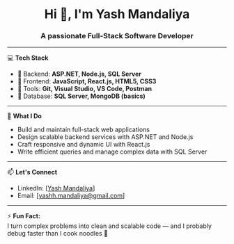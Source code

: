 <h1 align="center">Hi 👋, I'm Yash Mandaliya</h1>
<h3 align="center">A passionate Full-Stack Software Developer</h3>

---

💻 **Tech Stack**  
- 🔹 Backend: **ASP.NET, Node.js, SQL Server**  
- 🔹 Frontend: **JavaScript, React.js, HTML5, CSS3**  
- 🔹 Tools: **Git, Visual Studio, VS Code, Postman**  
- 🔹 Database: **SQL Server, MongoDB (basics)**

---

🚀 **What I Do**  
- Build and maintain full-stack web applications  
- Design scalable backend services with ASP.NET and Node.js  
- Craft responsive and dynamic UI with React.js  
- Write efficient queries and manage complex data with SQL Server

---

📫 **Let's Connect**  
- LinkedIn: [[Yash Mandaliya](https://www.linkedin.com/in/yashmandaliya2584)]  
- Email: [yashh.mandaliya@gmail.com]  

---

⚡ **Fun Fact:**  
I turn complex problems into clean and scalable code — and I probably debug faster than I cook noodles 🍜
